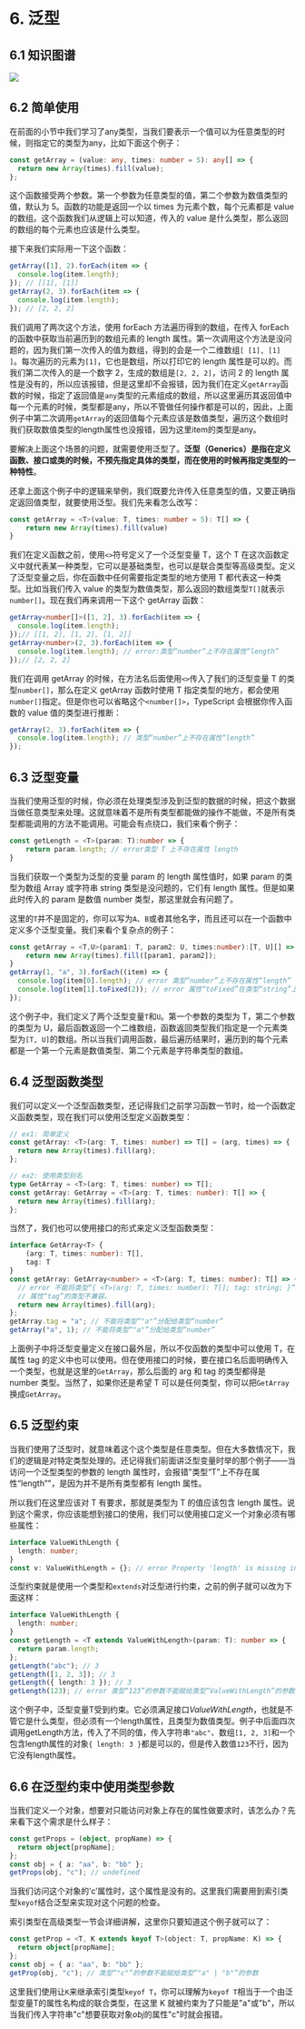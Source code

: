 # 6. 泛型

## 6.1 知识图谱

<img src="../../.vuepress/public/image/typescript/mind7.png" />



## 6.2 简单使用

在前面的小节中我们学习了any类型，当我们要表示一个值可以为任意类型的时候，则指定它的类型为any，比如下面这个例子：

```typescript
const getArray = (value: any, times: number = 5): any[] => {
  return new Array(times).fill(value);
};
```

这个函数接受两个参数。第一个参数为任意类型的值，第二个参数为数值类型的值，默认为 5。函数的功能是返回一个以 times 为元素个数，每个元素都是 value 的数组。这个函数我们从逻辑上可以知道，传入的 value 是什么类型，那么返回的数组的每个元素也应该是什么类型。

接下来我们实际用一下这个函数：

```typescript
getArray([1], 2).forEach(item => {
  console.log(item.length);
}); // [[1], [1]]
getArray(2, 3).forEach(item => {
  console.log(item.length);
}); // [2, 2, 2]
```

我们调用了两次这个方法，使用 forEach 方法遍历得到的数组，在传入 forEach 的函数中获取当前遍历到的数组元素的 length 属性。第一次调用这个方法是没问题的，因为我们第一次传入的值为数组，得到的会是一个二维数组`[ [1], [1] ]`。每次遍历的元素为`[1]`，它也是数组，所以打印它的 length 属性是可以的。而我们第二次传入的是一个数字 2，生成的数组是`[2, 2, 2]`，访问 2 的 length 属性是没有的，所以应该报错，但是这里却不会报错，因为我们在定义`getArray`函数的时候，指定了返回值是`any`类型的元素组成的数组，所以这里遍历其返回值中每一个元素的时候，类型都是any，所以不管做任何操作都是可以的，因此，上面例子中第二次调用`getArray`的返回值每个元素应该是数值类型，遍历这个数组时我们获取数值类型的length属性也没报错，因为这里item的类型是any。

要解决上面这个场景的问题，就需要使用泛型了。**泛型（Generics）是指在定义函数、接口或类的时候，不预先指定具体的类型，而在使用的时候再指定类型的一种特性**。

还拿上面这个例子中的逻辑来举例，我们既要允许传入任意类型的值，又要正确指定返回值类型，就要使用泛型。我们先来看怎么改写：

```typescript
const getArray = <T>(value: T, times: number = 5): T[] => {
    return new Array(times).fill(value)
}
```

我们在定义函数之前，使用`<>`符号定义了一个泛型变量 T，这个 T 在这次函数定义中就代表某一种类型，它可以是基础类型，也可以是联合类型等高级类型。定义了泛型变量之后，你在函数中任何需要指定类型的地方使用 T 都代表这一种类型。比如当我们传入 value 的类型为数值类型，那么返回的数组类型`T[]`就表示`number[]`。现在我们再来调用一下这个 getArray 函数：

```typescript
getArray<number[]>([1, 2], 3).forEach(item => {
  console.log(item.length);
});// [[1, 2], [1, 2], [1, 2]]
getArray<number>(2, 3).forEach(item => {
  console.log(item.length); // error:类型“number”上不存在属性“length”
});// [2, 2, 2]
```

我们在调用 getArray 的时候，在方法名后面使用`<>`传入了我们的泛型变量 T 的类型`number[]`，那么在定义 getArray 函数时使用 T 指定类型的地方，都会使用`number[]`指定。但是你也可以省略这个`<number[]>`，TypeScript 会根据你传入函数的 value 值的类型进行推断：

```typescript
getArray(2, 3).forEach(item => {
  console.log(item.length); // 类型“number”上不存在属性“length”
});
```



## 6.3 泛型变量

当我们使用泛型的时候，你必须在处理类型涉及到泛型的数据的时候，把这个数据当做任意类型来处理。这就意味着不是所有类型都能做的操作不能做，不是所有类型都能调用的方法不能调用。可能会有点绕口，我们来看个例子：

```typescript
const getLength = <T>(param: T):number => {
    return param.length; // error类型 T 上不存在属性 length
}
```

当我们获取一个类型为泛型的变量 param 的 length 属性值时，如果 param 的类型为数组 Array 或字符串 string 类型是没问题的，它们有 length 属性。但是如果此时传入的 param 是数值 number 类型，那这里就会有问题了。

这里的`T`并不是固定的，你可以写为`A`、`B`或者其他名字，而且还可以在一个函数中定义多个泛型变量。我们来看个复杂点的例子：

```typescript
const getArray = <T,U>(param1: T, param2: U, times:number):[T, U][] => {
    return new Array(times).fill([param1, param2]);
}
getArray(1, "a", 3).forEach((item) => {
  console.log(item[0].length); // error 类型“number”上不存在属性“length”
  console.log(item[1].toFixed(2)); // error 属性“toFixed”在类型“string”上不存在
});
```

这个例子中，我们定义了两个泛型变量`T`和`U`。第一个参数的类型为 T，第二个参数的类型为 U，最后函数返回一个二维数组，函数返回类型我们指定是一个元素类型为`[T, U]`的数组。所以当我们调用函数，最后遍历结果时，遍历到的每个元素都是一个第一个元素是数值类型、第二个元素是字符串类型的数组。



## 6.4 泛型函数类型

我们可以定义一个泛型函数类型，还记得我们之前学习函数一节时，给一个函数定义函数类型，现在我们可以使用泛型定义函数类型：

```typescript
// ex1: 简单定义
const getArray: <T>(arg: T, times: number) => T[] = (arg, times) => {
  return new Array(times).fill(arg);
};

// ex2: 使用类型别名
type GetArray = <T>(arg: T, times: number) => T[];
const getArray: GetArray = <T>(arg: T, times: number): T[] => {
  return new Array(times).fill(arg);
};
```

当然了，我们也可以使用接口的形式来定义泛型函数类型：

```typescript
interface GetArray<T> {
    (arg: T, times: number): T[],
    tag: T
}
const getArray: GetArray<number> = <T>(arg: T, times: number): T[] => {
  // error 不能将类型“{ <T>(arg: T, times: number): T[]; tag: string; }”分配给类型“GetArray<number>”。
  // 属性“tag”的类型不兼容。
  return new Array(times).fill(arg);
};
getArray.tag = "a"; // 不能将类型“"a"”分配给类型“number”
getArray("a", 1); // 不能将类型“"a"”分配给类型“number”
```

上面例子中将泛型变量定义在接口最外层，所以不仅函数的类型中可以使用 T，在属性 tag 的定义中也可以使用。但在使用接口的时候，要在接口名后面明确传入一个类型，也就是这里的`GetArray`，那么后面的 arg 和 tag 的类型都得是 number 类型。当然了，如果你还是希望 T 可以是任何类型，你可以把`GetArray`换成`GetArray`。



## 6.5 泛型约束

当我们使用了泛型时，就意味着这个这个类型是任意类型。但在大多数情况下，我们的逻辑是对特定类型处理的。还记得我们前面讲泛型变量时举的那个例子——当访问一个泛型类型的参数的 length 属性时，会报错"类型“T”上不存在属性“length”"，是因为并不是所有类型都有 length 属性。

所以我们在这里应该对 T 有要求，那就是类型为 T 的值应该包含 length 属性。说到这个需求，你应该能想到接口的使用，我们可以使用接口定义一个对象必须有哪些属性：

```typescript
interface ValueWithLength {
  length: number;
}
const v: ValueWithLength = {}; // error Property 'length' is missing in type '{}' but required in type 'ValueWithLength'
```

泛型约束就是使用一个类型和`extends`对泛型进行约束，之前的例子就可以改为下面这样：

```typescript
interface ValueWithLength {
  length: number;
}
const getLength = <T extends ValueWithLength>(param: T): number => {
  return param.length;
};
getLength("abc"); // 3
getLength([1, 2, 3]); // 3
getLength({ length: 3 }); // 3
getLength(123); // error 类型“123”的参数不能赋给类型“ValueWithLength”的参数
```

这个例子中，泛型变量T受到约束。它必须满足接口*ValueWithLength*，也就是不管它是什么类型，但必须有一个length属性，且类型为数值类型。例子中后面四次调用getLength方法，传入了不同的值，传入字符串`"abc"`、数组`[1, 2, 3]`和一个包含length属性的对象`{ length: 3 }`都是可以的，但是传入数值`123`不行，因为它没有length属性。



## 6.6 在泛型约束中使用类型参数

当我们定义一个对象，想要对只能访问对象上存在的属性做要求时，该怎么办？先来看下这个需求是什么样子：

```typescript
const getProps = (object, propName) => {
  return object[propName];
};
const obj = { a: "aa", b: "bb" };
getProps(obj, "c"); // undefined
```

当我们访问这个对象的’c’属性时，这个属性是没有的。这里我们需要用到索引类型`keyof`结合泛型来实现对这个问题的检查。

索引类型在高级类型一节会详细讲解，这里你只要知道这个例子就可以了：

```typescript
const getProp = <T, K extends keyof T>(object: T, propName: K) => {
  return object[propName];
};
const obj = { a: "aa", b: "bb" };
getProp(obj, "c"); // 类型“"c"”的参数不能赋给类型“"a" | "b"”的参数
```

这里我们使用让`K`来继承索引类型`keyof T`，你可以理解为`keyof T`相当于一个由泛型变量T的属性名构成的联合类型，在这里 K 就被约束为了只能是"a"或"b"，所以当我们传入字符串"c"想要获取对象*obj*的属性"c"时就会报错。